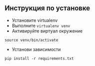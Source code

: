 ## Инструкция по установке

* Установите virtualenv
* Выполните ``virtualenv venv``
* Активируйте виртуал окружение
```
source venv/bin/activate
```

* Установи зависимости
```
pip install -r requirements.txt
```